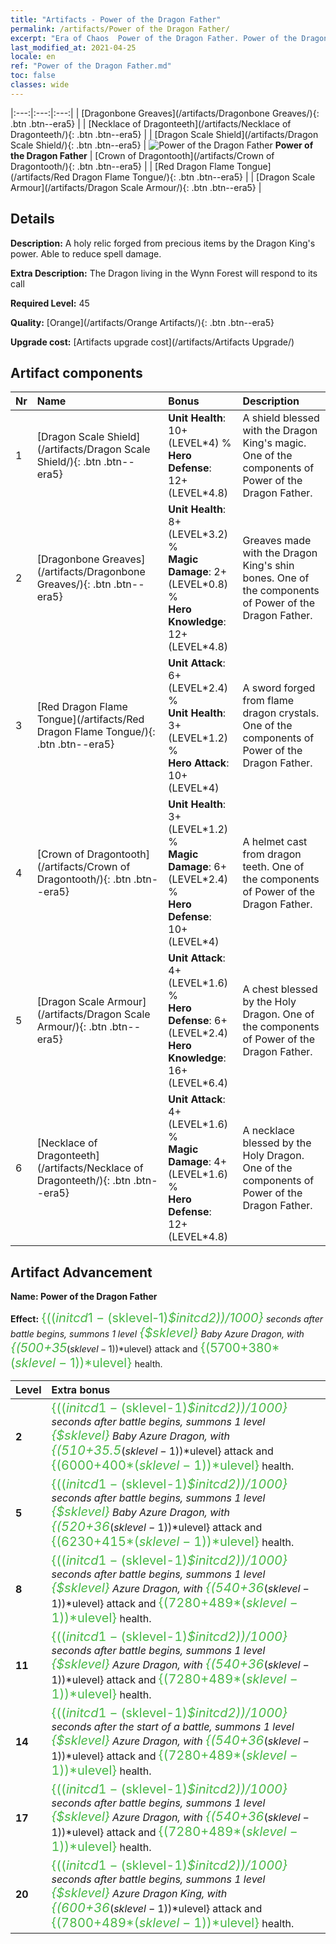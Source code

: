 ```yaml
---
title: "Artifacts - Power of the Dragon Father"
permalink: /artifacts/Power of the Dragon Father/
excerpt: "Era of Chaos  Power of the Dragon Father. Power of the Dragon Father A holy relic forged from precious items by the Dragon King's power. Able to reduce spell damage."
last_modified_at: 2021-04-25
locale: en
ref: "Power of the Dragon Father.md"
toc: false
classes: wide
---
```


  |:---:|:---:|:---:| 
  |  [Dragonbone Greaves](/artifacts/Dragonbone Greaves/){: .btn .btn--era5} |   |  [Necklace of Dragonteeth](/artifacts/Necklace of Dragonteeth/){: .btn .btn--era5} | 
  |  [Dragon Scale Shield](/artifacts/Dragon Scale Shield/){: .btn .btn--era5} | ![Power of the Dragon Father](/images/t/icon_artifact_40.png) **Power of the Dragon Father** |  [Crown of Dragontooth](/artifacts/Crown of Dragontooth/){: .btn .btn--era5} | 
  |  [Red Dragon Flame Tongue](/artifacts/Red Dragon Flame Tongue/){: .btn .btn--era5} |   |  [Dragon Scale Armour](/artifacts/Dragon Scale Armour/){: .btn .btn--era5} | 


## Details

 **Description:** A holy relic forged from precious items by the Dragon King's power. Able to reduce spell damage.

 **Extra Description:** The Dragon living in the Wynn Forest will respond to its call

 **Required Level:** 45

 **Quality:** [Orange](/artifacts/Orange Artifacts/){: .btn .btn--era5}

 **Upgrade cost:** [Artifacts upgrade cost](/artifacts/Artifacts Upgrade/)



## Artifact components

  | Nr |    Name    |   Bonus | Description | 
  |:---|:-----------|:--------|:------------| 
  | 1 | [Dragon Scale Shield](/artifacts/Dragon Scale Shield/){: .btn .btn--era5} | **Unit Health**: 10+(LEVEL\*4) %<br/>**Hero Defense**: 12+(LEVEL\*4.8) | A shield blessed with the Dragon King's magic. One of the components of Power of the Dragon Father. | 
  | 2 | [Dragonbone Greaves](/artifacts/Dragonbone Greaves/){: .btn .btn--era5} | **Unit Health**: 8+(LEVEL\*3.2) %<br/>**Magic Damage**: 2+(LEVEL\*0.8) %<br/>**Hero Knowledge**: 12+(LEVEL\*4.8) | Greaves made with the Dragon King's shin bones. One of the components of Power of the Dragon Father. | 
  | 3 | [Red Dragon Flame Tongue](/artifacts/Red Dragon Flame Tongue/){: .btn .btn--era5} | **Unit Attack**: 6+(LEVEL\*2.4) %<br/>**Unit Health**: 3+(LEVEL\*1.2) %<br/>**Hero Attack**: 10+(LEVEL\*4) | A sword forged from flame dragon crystals. One of the components of Power of the Dragon Father. | 
  | 4 | [Crown of Dragontooth](/artifacts/Crown of Dragontooth/){: .btn .btn--era5} | **Unit Health**: 3+(LEVEL\*1.2) %<br/>**Magic Damage**: 6+(LEVEL\*2.4) %<br/>**Hero Defense**: 10+(LEVEL\*4) | A helmet cast from dragon teeth. One of the components of Power of the Dragon Father. | 
  | 5 | [Dragon Scale Armour](/artifacts/Dragon Scale Armour/){: .btn .btn--era5} | **Unit Attack**: 4+(LEVEL\*1.6) %<br/>**Hero Defense**: 6+(LEVEL\*2.4)<br/>**Hero Knowledge**: 16+(LEVEL\*6.4) | A chest blessed by the Holy Dragon. One of the components of Power of the Dragon Father. | 
  | 6 | [Necklace of Dragonteeth](/artifacts/Necklace of Dragonteeth/){: .btn .btn--era5} | **Unit Attack**: 4+(LEVEL\*1.6) %<br/>**Magic Damage**: 4+(LEVEL\*1.6) %<br/>**Hero Defense**: 12+(LEVEL\*4.8) | A necklace blessed by the Holy Dragon. One of the components of Power of the Dragon Father. | 


## Artifact Advancement

 **Name: Power of the Dragon Father**

 **Effect:** <span style="color: #48b946;font-size:20px">{(($initcd1-($sklevel-1)*$initcd2))/1000}</span> seconds after battle begins, summons 1 level <span style="color: #48b946;font-size:20px">{$sklevel}</span> Baby Azure Dragon, with <span style="color: #48b946;font-size:20px">{(500+35*($sklevel-1))*$ulevel}</span> attack and <span style="color: #48b946;font-size:20px">{(5700+380*($sklevel-1))*$ulevel}</span> health.

  |  Level  |    Extra bonus  | 
  |:--------|:----------------| 
  | **2** | <span style="color: #48b946;font-size:20px">{(($initcd1-($sklevel-1)*$initcd2))/1000}</span> seconds after battle begins, summons 1 level <span style="color: #48b946;font-size:20px">{$sklevel}</span> Baby Azure Dragon, with <span style="color: #48b946;font-size:20px">{(510+35.5*($sklevel-1))*$ulevel}</span> attack and <span style="color: #48b946;font-size:20px">{(6000+400*($sklevel-1))*$ulevel}</span> health. | 
  | **5** | <span style="color: #48b946;font-size:20px">{(($initcd1-($sklevel-1)*$initcd2))/1000}</span> seconds after battle begins, summons 1 level <span style="color: #48b946;font-size:20px">{$sklevel}</span> Baby Azure Dragon, with <span style="color: #48b946;font-size:20px">{(520+36*($sklevel-1))*$ulevel}</span> attack and <span style="color: #48b946;font-size:20px">{(6230+415*($sklevel-1))*$ulevel}</span> health. | 
  | **8** | <span style="color: #48b946;font-size:20px">{(($initcd1-($sklevel-1)*$initcd2))/1000}</span> seconds after battle begins, summons 1 level <span style="color: #48b946;font-size:20px">{$sklevel}</span> Azure Dragon, with <span style="color: #48b946;font-size:20px">{(540+36*($sklevel-1))*$ulevel}</span> attack and <span style="color: #48b946;font-size:20px">{(7280+489*($sklevel-1))*$ulevel}</span> health. | 
  | **11** | <span style="color: #48b946;font-size:20px">{(($initcd1-($sklevel-1)*$initcd2))/1000}</span> seconds after battle begins, summons 1 level <span style="color: #48b946;font-size:20px">{$sklevel}</span> Azure Dragon, with <span style="color: #48b946;font-size:20px">{(540+36*($sklevel-1))*$ulevel}</span> attack and <span style="color: #48b946;font-size:20px">{(7280+489*($sklevel-1))*$ulevel}</span> health. | 
  | **14** | <span style="color: #48b946;font-size:20px">{(($initcd1-($sklevel-1)*$initcd2))/1000}</span> seconds after the start of a battle, summons 1 level <span style="color: #48b946;font-size:20px">{$sklevel}</span> Azure Dragon, with <span style="color: #48b946;font-size:20px">{(540+36*($sklevel-1))*$ulevel}</span> attack and <span style="color: #48b946;font-size:20px">{(7280+489*($sklevel-1))*$ulevel}</span> health. | 
  | **17** | <span style="color: #48b946;font-size:20px">{(($initcd1-($sklevel-1)*$initcd2))/1000}</span> seconds after battle begins, summons 1 level <span style="color: #48b946;font-size:20px">{$sklevel}</span> Azure Dragon, with <span style="color: #48b946;font-size:20px">{(540+36*($sklevel-1))*$ulevel}</span> attack and <span style="color: #48b946;font-size:20px">{(7280+489*($sklevel-1))*$ulevel}</span> health. | 
  | **20** | <span style="color: #48b946;font-size:20px">{(($initcd1-($sklevel-1)*$initcd2))/1000}</span> seconds after battle begins, summons 1 level <span style="color: #48b946;font-size:20px">{$sklevel}</span> Azure Dragon King, with <span style="color: #48b946;font-size:20px">{(600+36*($sklevel-1))*$ulevel}</span> attack and <span style="color: #48b946;font-size:20px">{(7800+489*($sklevel-1))*$ulevel}</span> health. | 
